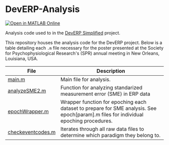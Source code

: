 # DevERP-Analysis

<!--Buttons-->

[![Open in MATLAB Online](https://www.mathworks.com/images/responsive/global/open-in-matlab-online.svg)](https://matlab.mathworks.com/open/github/v1?repo=w-decker/DevERP-Analysis)

Analysis code used to in the [DevERP Simplified](https://github.com/w-decker/DevERP-Simplified) project.

This repository houses the analysis code for the DevERP project. Below is a table detailing each `.m` file necessary for the poster presented at the Society for Psychophysiological Research's (SPR) annual meeting in New Orleans, Louisiana, USA.

| File                                   | Description                                                                                                                          |
| -------------------------------------- | ------------------------------------------------------------------------------------------------------------------------------------ |
| [main.m](main.m)                       | Main file for analysis.                                                                                                              |
| [analyzeSME2.m](analyzeSME2.m)         | Function for analyzing standarized measurement error (SME) in ERP data                                                               |
| [epochWrapper.m](epochWrapper.m)       | Wrapper function for epoching each dataset to prepare for SME analysis. See epoch[param].m files for individual epoching procedures. |
| [checkeventcodes.m](checkeventcodes.m) | Iterates through all raw data files to determine which paradigm they belong to.                                                      |
